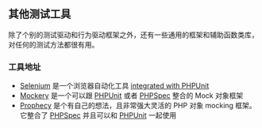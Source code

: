 ## 其他测试工具 
除了个别的测试驱动和行为驱动框架之外，还有一些通用的框架和辅助函数类库，对任何的测试方法都很有用。

### 工具地址

* [Selenium] 是一个浏览器自动化工具 [integrated with PHPUnit]
* [Mockery] 是一个可以跟 [PHPUnit] 或者 [PHPSpec] 整合的 Mock 对象框架  
* [Prophecy] 是个有自己的想法，且非常强大灵活的 PHP 对象 mocking 框架。它整合了 [PHPSpec] 并且可以和 [PHPUnit] 一起使用

[Selenium]: http://seleniumhq.org/
[integrated with PHPUnit]: http://phpunit.de/manual/current/en/selenium.html
[Mockery]: https://github.com/padraic/mockery
[PHPUnit]: http://phpunit.de/
[PHPSpec]: http://www.phpspec.net/
[Prophecy]: 1
